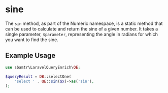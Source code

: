 # sine

The `sin` method, as part of the Numeric namespace, is a static method that can be used to calculate and return the sine
of a given number. It takes a single parameter, `$parameter`, representing the angle in radians for which you want to
find the sine.

## Example Usage

```php
use sbamtr\LaravelQueryEnrich\QE;

$queryResult = DB::selectOne(
    'select ' . QE::sin($x)->as('sin'),
);
```